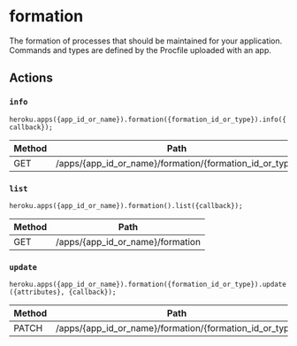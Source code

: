 # formation

The formation of processes that should be maintained for your application. Commands and types are defined by the Procfile uploaded with an app.

## Actions

### `info`

`heroku.apps({app_id_or_name}).formation({formation_id_or_type}).info({callback});`

Method | Path
--- | ---
GET | /apps/{app_id_or_name}/formation/{formation_id_or_type}

### `list`

`heroku.apps({app_id_or_name}).formation().list({callback});`

Method | Path
--- | ---
GET | /apps/{app_id_or_name}/formation

### `update`

`heroku.apps({app_id_or_name}).formation({formation_id_or_type}).update({attributes}, {callback});`

Method | Path
--- | ---
PATCH | /apps/{app_id_or_name}/formation/{formation_id_or_type}

